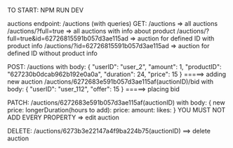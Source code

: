 TO START: NPM RUN DEV

auctions endpoint: /auctions (with queries)
GET:
/auctions => all auctions
/auctions/?full=true => all auctions with info about product
/auctions/?full=true&id=62726815591b057d3ae115ad => auction for defined ID with product info
/auctions/?id=62726815591b057d3ae115ad => auction for defined ID without product info

POST:
/auctions with body:
{
"userID": "user_2",
"amount": 1,
"productID": "627230b0dcab962b192e0a0a",
"duration": 24,
"price": 15
} =====> adding new auction
/auctions/6272683e591b057d3ae115af(auctionID)/bid with body:
{
"userID": "user_112",
"offer": 15
} =====> placing bid

PATCH:
/auctions/6272683e591b057d3ae115af(auctionID) with body:
{
new price:
longerDuration(hours to add):
price:
amount:
likes:
} YOU MUST NOT ADD EVERY PROPERTY => edit auction

DELETE:
/auctions/6273b3e22147a4f9ba224b75(auctionID) ==> delete auction
